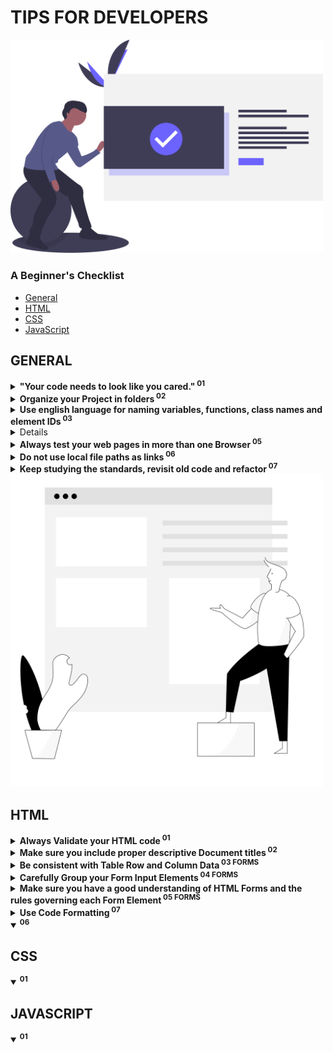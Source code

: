 # TIPS FOR DEVELOPERS

<img src="img/undraw_done_a34v.svg" alt="" width="500px">

### A Beginner's Checklist

- <a href="#general">General<a><br>
- <a href="#html">HTML<a><br>
- <a href="#css">CSS<a><br>
- <a href="#javascript">JavaScript<a><br>

## GENERAL

<details>

<summary><strong>"Your code needs to look like you cared."<sup> 01</sup></strong></summary>
  <p>The description says it all.</p>

</details>

<details>

<summary><strong>Organize your Project in folders<sup> 02</sup></strong></summary>
  <p>Example:</p>
  <ul style="list-style:none; font-weight:bold;">
  <li>/</li>
  <li>/css<span style="font-weight:normal;padding-left:40px;">Place your CSS files here</span>
  </li>
  <li>/img<span style="font-weight:normal;padding-left:40px;">Place your Image files here</span>
  </li>
  <li>/js <span style="font-weight:normal;padding-left:40px;">Place your JavaScript files here</span>
  </li>
  </ul>
  <p>Example #2:</p>
  <ul style="list-style:none; font-weight:bold;">
  <li>/</li>
  <li>/style<span style="font-weight:normal;padding-left:40px;">Place your CSS files here</span>
  </li>
  <li>/images<span style="font-weight:normal;padding-left:40px;">Place your Image files here</span>
  </li>
  <li>/scripts <span style="font-weight:normal;padding-left:40px;">Place your JavaScript files here</span>
  </li>
  </ul>

</details>

<details>

<summary><strong>Use english language for naming variables, functions, class names and element IDs<sup> 03</sup></strong></summary>
  <p>Avoid Greek or Greeklish.</p>

</details>

<details>

<summary><strong>Choose Proper Color Sets for your Text and Buttons<sup> 04</sup></strong></summary>
  <p>Contrast and color use are vital to accessibility. Users, including users with visual disabilities, must be able to perceive content on the page.</p>
  <p><strong>Always check your color sets with one of the available Contrast Checking services:</strong></p>
  <ul>
  <li><a href="https://webaim.org/resources/contrastchecker/"><strong>Color Contrast Checker</strong> by WebAIM.org</a></li>
  <li><a href="https://contrastchecker.com/"><strong>Contrast Checker</strong> by Acart Communications</a></li>
  <li><a href="http://accessible-colors.com/"><strong>Accessible Colors</strong></a></li>
  </ul>
  <p>Bad Example:</p>
  <img src="./img/contrast-check-fail.jpg" alt="" >

</details>

<details>

<summary><strong>Always test your web pages in more than one Browser<sup> 05</sup></strong></summary>

<p>Test with at least two or three different browsers and on several screen sizes.</p>
<p>Consider testing the web pages using the Browsers' mobile device emulators</p>

</details>

<details>

<summary><strong>Do not use local file paths as links<sup> 06</sup></strong></summary>
  <p style="color:tomato">Example (wrong):</p>
  <code>
  &lt;link href="C:\Users\John\Desktop\css\style.css" ...&gt;
  </code>
  <br/>
  <br/>
  <p style="color:limegreen">Example (correct):</p>
  <code>
  &lt;link href="./css/style.css" ...&gt;
  </code>

</details>

<details>

<summary><strong>Keep studying the standards, revisit old code and refactor<sup> 07</sup></strong></summary>
  <p>Make sure that you keep studying the HTML, CSS and JavaScript standards and revisit your old code and try to refactor it using the recently acquired knowledge.</p>
  <p>Study well-designed forms and interfaces that you commonly use (e.g. Gmail, Search Engines, Contact Forms, etc.) and try to apply the rules and styling guides to your own layouts and web pages.</p>

</details>

<img src="img/drawkit-content.svg" alt="" width="500px">

## HTML

<details>

<summary><strong>Always Validate your HTML code<sup> 01</sup></strong></summary>

  <p>- Validate your HTML code using the <a href="https://validator.w3.org/">W3C Validator</a></p>
  <p>- Use your Code Editor's or IDE built-in validation system or install the appropriate plugins or extensions.</p>
  <p>- For <a href="https://code.visualstudio.com/">Visual Studio Code</a> you can use the <a href="https://marketplace.visualstudio.com/items?itemName=mkaufman.HTMLHint">HTMLHint Extension</a>.</p>
  <p><strong>Examples of validation errors:</strong><p>

  <hr>

  <fieldset>
  <legend>Invalid Tags</legend>
  <p>Bad code: <code> &lt;/br&gt; </code></p>
  <p><strong>Invalid <code>&lt;/br&gt;</code> tag.</strong> It should be <code>&lt;br&gt;</code></p>
  </fieldset>

  <hr>

  <fieldset>
  <legend>Invalid ID names</legend>
  <p>Bad code: <code> &lt;input id="Date of birth2"&gt; </code></p>
  <p><strong>An ID must not contain whitespace.</strong></p>
  </fieldset>

  <hr>

  <fieldset>
  <legend>Invalid Element Nesting</legend>
  <p>Bad code: <code> &lt;a href="#"&gt; &lt;button&gt;Click Me&lt;/button&gt; &lt;/a&gt; </code></p>
  <p><strong>The element button must not appear as a descendant of the a element.</strong><a href="https://stackoverflow.com/questions/6393827/can-i-nest-a-button-element-inside-an-a-using-html5">Reference</a></p>
  </fieldset>

</details>

<details>

<summary><strong>Make sure you include proper descriptive Document titles<sup> 02</sup></strong></summary>
  <p>- Always use a <strong>&lt;title&gt;</strong> element inside the <strong>&lt;head&gt;</strong> tag</p>
  <p>- Avoid default Document titles placed by HTML Boilerplate files or Emmet abbreviations, like "Document"</p>

</details>

<details>

<summary><strong>Be consistent with Table Row and Column Data<sup> 03 FORMS</sup></strong></summary>
  <p>For example, input fields under each column must share common attributes:</p>
  <pre>
&lt;tr&gt;
	&lt;td&gt;&lt;input type=&quot;text&quot;&gt;&lt;/td&gt;
	&lt;td&gt;&lt;input type=&quot;number&quot;&gt;&lt;/td&gt;
&lt;tr&gt;
&lt;tr&gt;
	&lt;td&gt;&lt;input type=&quot;number&quot;&gt;&lt;/td&gt;	&lt;!-- This should have a type=&quot;text&quot; --&gt;
	&lt;td&gt;&lt;input type=&quot;number&quot;&gt;&lt;/td&gt;
&lt;tr&gt;
  </pre>

</details>

<details>

<summary><strong>Carefully Group your Form Input Elements<sup> 04 FORMS</sup></strong></summary>
<p>Recommendend Reading: <a href="https://mattstauffer.com/blog/a-little-trick-for-grouping-fields-in-an-html-form/">A little trick for grouping fields in an HTML form</a></p>

</details>

<details>

<summary><strong>Make sure you have a good understanding of HTML Forms and the rules governing each Form Element<sup> 05 FORMS</sup></strong></summary>
  <p>Validate your code to ensure you have no errors in your HTML forms:</p>
  <p>Avoid errors like placing the <strong>&lt;legend&gt;</strong> element outside of a <strong>&lt;fieldset&gt;</strong> element, and so forth.</p>
  <p><strong>Recommended Reading</strong> (Basics):</p>
  <a href="https://developer.mozilla.org/en-US/docs/Web/HTML/Element/form">- Form Element </a><br>
  <a href="https://developer.mozilla.org/en-US/docs/Web/HTML/Element/input">- Input Element </a><br>
  <a href="https://developer.mozilla.org/en-US/docs/Web/HTML/Element/label">- Label Element</a><br>
  <a href="https://developer.mozilla.org/en-US/docs/Web/HTML/Element/select">- Select Element</a><br>

</details>

<details>

<summary><strong>Use Code Formatting<sup> 07</sup></strong></summary>
  <ul>
  <li>Use indentation</li>
  <li>Reduce/remove unnecessary whitespace (newlines, tabs, etc.)</li>
  <li>Strive for consistency</li>
	<li>Use automated tools like the <strong>VSCode's</strong> <i>Format Document</i> command to format your code</li>
  </ul>
</details>



	



<details open>

<summary><strong><sup> 06</sup></strong></summary>
  <p></p>

</details>

## CSS

<details open>

<summary><strong><sup> 01</sup></strong></summary>
  <p></p>

</details>

## JAVASCRIPT

<details open>

<summary><strong><sup> 01</sup></strong></summary>
  <p></p>

</details>
